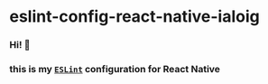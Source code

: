 # eslint-config-react-native-ialoig

### Hi! 👋

### this is my [`ESLint`](https://eslint.org/) configuration for React Native
